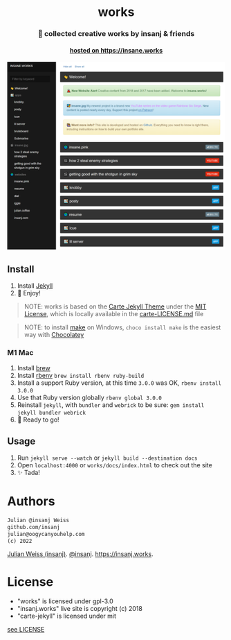 <h1 align="center">works</h1>
<h3 align="center">🐛 collected creative works by insanj & friends</h3>
<h4 align="center"><a href="https://insane.works">hosted on https://insane.works</a></h4>

![](insaneworks.png)

## Install

1. Install [Jekyll](https://jekyllrb.com/)
2. 🍻 Enjoy!

> NOTE: works is based on the [Carte Jekyll Theme](https://github.com/Wiredcraft/carte) under the [MIT License](https://github.com/Wiredcraft/carte/blob/gh-pages/LICENSE.md), which is locally available in the [carte-LICENSE.md](carte-LICENSE.md) file

> NOTE: to install [make](https://www.gnu.org/software/make/) on Windows, `choco install make` is the easiest way with [Chocolatey](https://chocolatey.org/)

### M1 Mac

1. Install [brew](https://brew.sh/)
2. Install [rbenv](https://github.com/rbenv/rbenv) `brew install rbenv ruby-build`
3. Install a support Ruby version, at this time `3.0.0` was OK, `rbenv install 3.0.0`
4. Use that Ruby version globally `rbenv global 3.0.0`
5. Reinstall `jekyll`, with `bundler` and `webrick` to be sure: `gem install jekyll bundler webrick`
6. 🥁 Ready to go!

## Usage

1. Run `jekyll serve --watch` or `jekyll build --destination docs`
2. Open `localhost:4000` or `works/docs/index.html` to check out the site
3. ✨ Tada!

# Authors

```
Julian @insanj Weiss
github.com/insanj
julian@oogycanyouhelp.com
(c) 2022
```

[Julian Weiss (insanj)](https://insanj.com). [@insanj](https://github.com/insanj). https://insanj.works.

# License

- "works" is licensed under gpl-3.0
- "insanj.works" live site is copyright (c) 2018
- "carte-jekyll" is licensed under mit

[see LICENSE](LICENSE)

